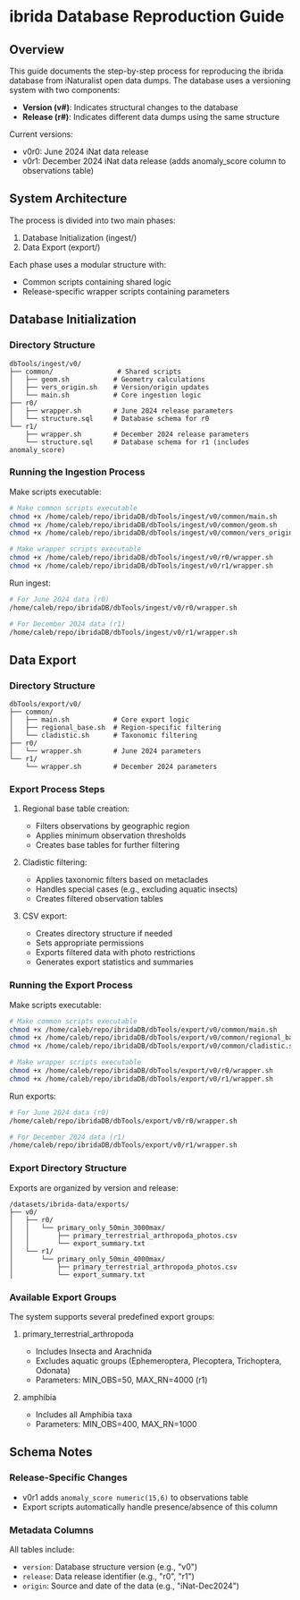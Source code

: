 # ibrida Database Reproduction Guide

## Overview
This guide documents the step-by-step process for reproducing the ibrida database from iNaturalist open data dumps. The database uses a versioning system with two components:
- **Version (v#)**: Indicates structural changes to the database
- **Release (r#)**: Indicates different data dumps using the same structure

Current versions:
- v0r0: June 2024 iNat data release
- v0r1: December 2024 iNat data release (adds anomaly_score column to observations table)

## System Architecture
The process is divided into two main phases:
1. Database Initialization (ingest/)
2. Data Export (export/)

Each phase uses a modular structure with:
- Common scripts containing shared logic
- Release-specific wrapper scripts containing parameters

## Database Initialization
### Directory Structure
```
dbTools/ingest/v0/
├── common/                # Shared scripts
│   ├── geom.sh           # Geometry calculations
│   ├── vers_origin.sh    # Version/origin updates
│   └── main.sh           # Core ingestion logic
├── r0/
│   ├── wrapper.sh        # June 2024 release parameters
│   └── structure.sql     # Database schema for r0
└── r1/
    ├── wrapper.sh        # December 2024 release parameters
    └── structure.sql     # Database schema for r1 (includes anomaly_score)
```

### Running the Ingestion Process
Make scripts executable:
```bash
# Make common scripts executable
chmod +x /home/caleb/repo/ibridaDB/dbTools/ingest/v0/common/main.sh
chmod +x /home/caleb/repo/ibridaDB/dbTools/ingest/v0/common/geom.sh
chmod +x /home/caleb/repo/ibridaDB/dbTools/ingest/v0/common/vers_origin.sh

# Make wrapper scripts executable
chmod +x /home/caleb/repo/ibridaDB/dbTools/ingest/v0/r0/wrapper.sh
chmod +x /home/caleb/repo/ibridaDB/dbTools/ingest/v0/r1/wrapper.sh
```

Run ingest:
```bash
# For June 2024 data (r0)
/home/caleb/repo/ibridaDB/dbTools/ingest/v0/r0/wrapper.sh

# For December 2024 data (r1)
/home/caleb/repo/ibridaDB/dbTools/ingest/v0/r1/wrapper.sh
```

## Data Export
### Directory Structure
```
dbTools/export/v0/
├── common/
│   ├── main.sh           # Core export logic
│   ├── regional_base.sh  # Region-specific filtering
│   └── cladistic.sh      # Taxonomic filtering
├── r0/
│   └── wrapper.sh        # June 2024 parameters
└── r1/
    └── wrapper.sh        # December 2024 parameters
```

### Export Process Steps
1. Regional base table creation:
   - Filters observations by geographic region
   - Applies minimum observation thresholds
   - Creates base tables for further filtering

2. Cladistic filtering:
   - Applies taxonomic filters based on metaclades
   - Handles special cases (e.g., excluding aquatic insects)
   - Creates filtered observation tables

3. CSV export:
   - Creates directory structure if needed
   - Sets appropriate permissions
   - Exports filtered data with photo restrictions
   - Generates export statistics and summaries

### Running the Export Process
Make scripts executable:
```bash
# Make common scripts executable
chmod +x /home/caleb/repo/ibridaDB/dbTools/export/v0/common/main.sh
chmod +x /home/caleb/repo/ibridaDB/dbTools/export/v0/common/regional_base.sh
chmod +x /home/caleb/repo/ibridaDB/dbTools/export/v0/common/cladistic.sh

# Make wrapper scripts executable
chmod +x /home/caleb/repo/ibridaDB/dbTools/export/v0/r0/wrapper.sh
chmod +x /home/caleb/repo/ibridaDB/dbTools/export/v0/r1/wrapper.sh
```

Run exports:
```bash
# For June 2024 data (r0)
/home/caleb/repo/ibridaDB/dbTools/export/v0/r0/wrapper.sh

# For December 2024 data (r1)
/home/caleb/repo/ibridaDB/dbTools/export/v0/r1/wrapper.sh
```

### Export Directory Structure
Exports are organized by version and release:
```
/datasets/ibrida-data/exports/
├── v0/
│   ├── r0/
│   │   └── primary_only_50min_3000max/
│   │       ├── primary_terrestrial_arthropoda_photos.csv
│   │       └── export_summary.txt
│   └── r1/
│       └── primary_only_50min_4000max/
│           ├── primary_terrestrial_arthropoda_photos.csv
│           └── export_summary.txt
```

### Available Export Groups
The system supports several predefined export groups:
1. primary_terrestrial_arthropoda
   - Includes Insecta and Arachnida
   - Excludes aquatic groups (Ephemeroptera, Plecoptera, Trichoptera, Odonata)
   - Parameters: MIN_OBS=50, MAX_RN=4000 (r1)

2. amphibia
   - Includes all Amphibia taxa
   - Parameters: MIN_OBS=400, MAX_RN=1000

## Schema Notes
### Release-Specific Changes
- v0r1 adds `anomaly_score numeric(15,6)` to observations table
- Export scripts automatically handle presence/absence of this column

### Metadata Columns
All tables include:
- `version`: Database structure version (e.g., "v0")
- `release`: Data release identifier (e.g., "r0", "r1")
- `origin`: Source and date of the data (e.g., "iNat-Dec2024")
